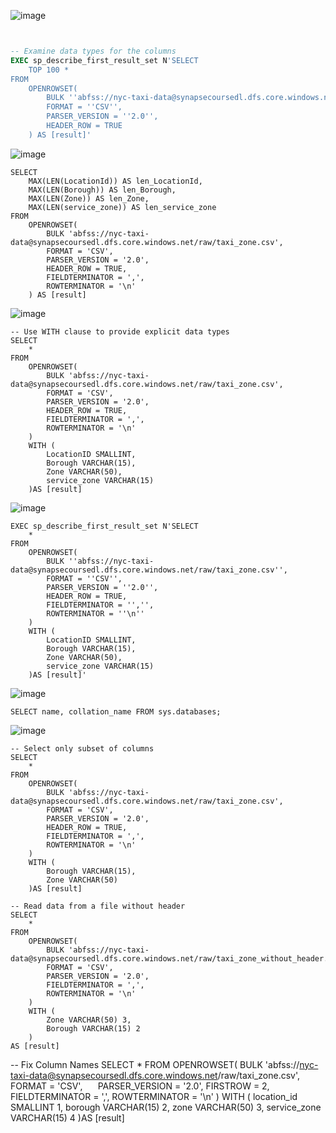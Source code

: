 
![image](https://github.com/user-attachments/assets/f9866610-cb37-42c2-bbb5-611d3949af5f)

````sql


-- Examine data types for the columns
EXEC sp_describe_first_result_set N'SELECT
    TOP 100 *
FROM
    OPENROWSET(
        BULK ''abfss://nyc-taxi-data@synapsecoursedl.dfs.core.windows.net/raw/taxi_zone.csv'',
        FORMAT = ''CSV'',
        PARSER_VERSION = ''2.0'',
        HEADER_ROW = TRUE
    ) AS [result]'
````
![image](https://github.com/user-attachments/assets/4296afcd-5230-402f-b8ba-dffdf4720a5b)


````
SELECT
    MAX(LEN(LocationId)) AS len_LocationId,
    MAX(LEN(Borough)) AS len_Borough,
    MAX(LEN(Zone)) AS len_Zone,
    MAX(LEN(service_zone)) AS len_service_zone
FROM
    OPENROWSET(
        BULK 'abfss://nyc-taxi-data@synapsecoursedl.dfs.core.windows.net/raw/taxi_zone.csv',
        FORMAT = 'CSV',
        PARSER_VERSION = '2.0',
        HEADER_ROW = TRUE,
        FIELDTERMINATOR = ',',
        ROWTERMINATOR = '\n'
    ) AS [result]
````
![image](https://github.com/user-attachments/assets/3b9150c2-4203-4067-8e31-81a8e0535bd1)



````
-- Use WITH clause to provide explicit data types
SELECT
    *
FROM
    OPENROWSET(
        BULK 'abfss://nyc-taxi-data@synapsecoursedl.dfs.core.windows.net/raw/taxi_zone.csv',
        FORMAT = 'CSV',
        PARSER_VERSION = '2.0',
        HEADER_ROW = TRUE,
        FIELDTERMINATOR = ',',
        ROWTERMINATOR = '\n'
    ) 
    WITH (
        LocationID SMALLINT,
        Borough VARCHAR(15),
        Zone VARCHAR(50),
        service_zone VARCHAR(15)
    )AS [result]
````
![image](https://github.com/user-attachments/assets/91842017-1096-4ea7-bc1b-9b4ed17ae9fc)
````
EXEC sp_describe_first_result_set N'SELECT
    *
FROM
    OPENROWSET(
        BULK ''abfss://nyc-taxi-data@synapsecoursedl.dfs.core.windows.net/raw/taxi_zone.csv'',
        FORMAT = ''CSV'',
        PARSER_VERSION = ''2.0'',
        HEADER_ROW = TRUE,
        FIELDTERMINATOR = '','',
        ROWTERMINATOR = ''\n''
    ) 
    WITH (
        LocationID SMALLINT,
        Borough VARCHAR(15),
        Zone VARCHAR(50),
        service_zone VARCHAR(15)
    )AS [result]'
````

![image](https://github.com/user-attachments/assets/96ab2301-82f1-4add-8985-7f4c7b693ee9)

````
SELECT name, collation_name FROM sys.databases;
````
![image](https://github.com/user-attachments/assets/18c5ceb4-fa3f-47ae-a0c2-f157fe2e5ace)



````
-- Select only subset of columns 
SELECT
    *
FROM
    OPENROWSET(
        BULK 'abfss://nyc-taxi-data@synapsecoursedl.dfs.core.windows.net/raw/taxi_zone.csv',
        FORMAT = 'CSV',
        PARSER_VERSION = '2.0',
        HEADER_ROW = TRUE,
        FIELDTERMINATOR = ',',
        ROWTERMINATOR = '\n'
    ) 
    WITH (
        Borough VARCHAR(15),
        Zone VARCHAR(50)
    )AS [result]         
````

````
-- Read data from a file without header
SELECT
    *
FROM
    OPENROWSET(
        BULK 'abfss://nyc-taxi-data@synapsecoursedl.dfs.core.windows.net/raw/taxi_zone_without_header.csv',
        FORMAT = 'CSV',
        PARSER_VERSION = '2.0',
        FIELDTERMINATOR = ',',
        ROWTERMINATOR = '\n'
    ) 
    WITH (
        Zone VARCHAR(50) 3,
        Borough VARCHAR(15) 2
    )
AS [result]     
````

-- Fix Column Names
SELECT
    *
FROM
    OPENROWSET(
        BULK 'abfss://nyc-taxi-data@synapsecoursedl.dfs.core.windows.net/raw/taxi_zone.csv',
        FORMAT = 'CSV',
        PARSER_VERSION = '2.0',
        FIRSTROW = 2,
        FIELDTERMINATOR = ',',
        ROWTERMINATOR = '\n'
    ) 
    WITH (
        location_id SMALLINT 1,
        borough VARCHAR(15) 2,
        zone VARCHAR(50) 3,
        service_zone VARCHAR(15) 4
    )AS [result]

